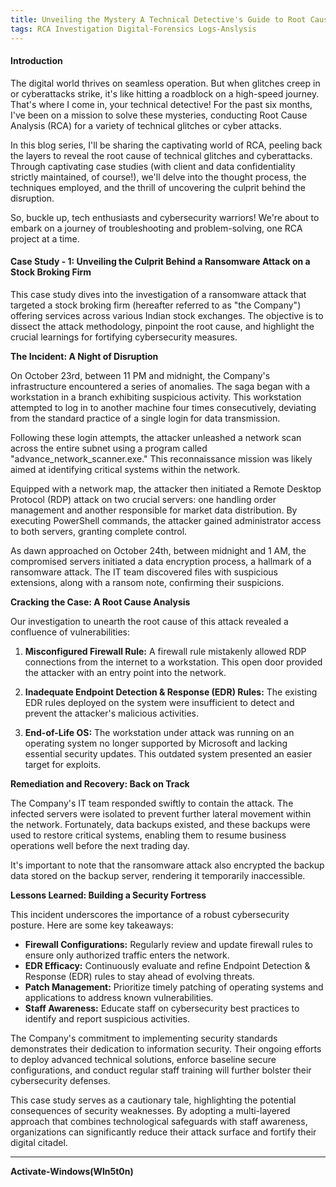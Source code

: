 ```yaml
---
title: Unveiling the Mystery A Technical Detective's Guide to Root Cause Analysis
tags: RCA Investigation Digital-Forensics Logs-Anslysis
---
```



#### Introduction

The digital world thrives on seamless operation. But when glitches creep in or cyberattacks strike, it's like hitting a roadblock on a high-speed journey. That's where I come in, your technical detective! For the past six months, I've been on a mission to solve these mysteries, conducting Root Cause Analysis (RCA) for a variety of technical glitches or cyber attacks.

In this blog series, I'll be sharing the captivating world of RCA, peeling back the layers to reveal the root cause of technical glitches and cyberattacks. Through captivating case studies (with client and data confidentiality strictly maintained, of course!), we'll delve into the thought process, the techniques employed, and the thrill of uncovering the culprit behind the disruption.

So, buckle up, tech enthusiasts and cybersecurity warriors! We're about to embark on a journey of troubleshooting and problem-solving, one RCA project at a time.

#### Case Study - 1: Unveiling the Culprit Behind a Ransomware Attack on a Stock Broking Firm

This case study dives into the investigation of a ransomware attack that targeted a stock broking firm (hereafter referred to as "the Company") offering services across various Indian stock exchanges. The objective is to dissect the attack methodology, pinpoint the root cause, and highlight the crucial learnings for fortifying cybersecurity measures.

**The Incident: A Night of Disruption**

On October 23rd, between 11 PM and midnight, the Company's infrastructure encountered a series of anomalies. The saga began with a workstation in a branch exhibiting suspicious activity. This workstation attempted to log in to another machine four times consecutively, deviating from the standard practice of a single login for data transmission.

Following these login attempts, the attacker unleashed a network scan across the entire subnet using a program called "advance_network_scanner.exe." This reconnaissance mission was likely aimed at identifying critical systems within the network.

Equipped with a network map, the attacker then initiated a Remote Desktop Protocol (RDP) attack on two crucial servers: one handling order management and another responsible for market data distribution. By executing PowerShell commands, the attacker gained administrator access to both servers, granting complete control.

As dawn approached on October 24th, between midnight and 1 AM, the compromised servers initiated a data encryption process, a hallmark of a ransomware attack. The IT team discovered files with suspicious extensions, along with a ransom note, confirming their suspicions.

**Cracking the Case: A Root Cause Analysis**

Our investigation to unearth the root cause of this attack revealed a confluence of vulnerabilities:

1. **Misconfigured Firewall Rule:** A firewall rule mistakenly allowed RDP connections from the internet to a workstation. This open door provided the attacker with an entry point into the network.
    
2. **Inadequate Endpoint Detection & Response (EDR) Rules:** The existing EDR rules deployed on the system were insufficient to detect and prevent the attacker's malicious activities.
    
3. **End-of-Life OS:** The workstation under attack was running on an operating system no longer supported by Microsoft and lacking essential security updates. This outdated system presented an easier target for exploits.
    

**Remediation and Recovery: Back on Track**

The Company's IT team responded swiftly to contain the attack. The infected servers were isolated to prevent further lateral movement within the network. Fortunately, data backups existed, and these backups were used to restore critical systems, enabling them to resume business operations well before the next trading day.

It's important to note that the ransomware attack also encrypted the backup data stored on the backup server, rendering it temporarily inaccessible.

**Lessons Learned: Building a Security Fortress**

This incident underscores the importance of a robust cybersecurity posture. Here are some key takeaways:

- **Firewall Configurations:** Regularly review and update firewall rules to ensure only authorized traffic enters the network.
- **EDR Efficacy:** Continuously evaluate and refine Endpoint Detection & Response (EDR) rules to stay ahead of evolving threats.
- **Patch Management:** Prioritize timely patching of operating systems and applications to address known vulnerabilities.
- **Staff Awareness:** Educate staff on cybersecurity best practices to identify and report suspicious activities.

The Company's commitment to implementing security standards demonstrates their dedication to information security. Their ongoing efforts to deploy advanced technical solutions, enforce baseline secure configurations, and conduct regular staff training will further bolster their cybersecurity defenses.

This case study serves as a cautionary tale, highlighting the potential consequences of security weaknesses. By adopting a multi-layered approach that combines technological safeguards with staff awareness, organizations can significantly reduce their attack surface and fortify their digital citadel.

---

**Activate-Windows(Wln5t0n)**

